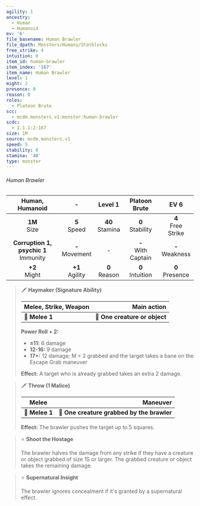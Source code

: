 ```yaml
---
agility: 1
ancestry:
  - Human
  - Humanoid
ev: '6'
file_basename: Human Brawler
file_dpath: Monsters/Humans/Statblocks
free_strike: 4
intuition: 0
item_id: human-brawler
item_index: '167'
item_name: Human Brawler
level: 1
might: 2
presence: 0
reason: 0
roles:
  - Platoon Brute
scc:
  - mcdm.monsters.v1:monster:human-brawler
scdc:
  - 1.1.1:2:167
size: 1M
source: mcdm.monsters.v1
speed: 5
stability: 0
stamina: '40'
type: monster
---
```


###### Human Brawler

|              Human, Humanoid              |          -          |       Level 1       |      Platoon Brute      |          EV 6          |
| :---------------------------------------: | :-----------------: | :-----------------: | :---------------------: | :--------------------: |
|             **1M**<br/> Size              |  **5**<br/> Speed   | **40**<br/> Stamina |  **0**<br/> Stability   | **4**<br/> Free Strike |
| **Corruption 1, psychic 1**<br/> Immunity | **-**<br/> Movement |          -          | **-**<br/> With Captain |  **-**<br/> Weakness   |
|             **+2**<br/> Might             | **+1**<br/> Agility |  **0**<br/> Reason  |  **0**<br/> Intuition   |  **0**<br/> Presence   |

<!-- -->
> 🗡 **Haymaker (Signature Ability)**
>
> | **Melee, Strike, Weapon** |               **Main action** |
> | ------------------------- | ----------------------------: |
> | **📏 Melee 1**            | **🎯 One creature or object** |
>
> **Power Roll + 2:**
>
> - **≤11:** 6 damage
> - **12-16:** 9 damage
> - **17+:** 12 damage; M < 2 grabbed and the target takes a bane on the Escape Grab maneuver
>
> **Effect:** A target who is already grabbed takes an extra 2 damage.

<!-- -->
> 🗡 **Throw (1 Malice)**
>
> | **Melee**      |                               **Maneuver** |
> | -------------- | -----------------------------------------: |
> | **📏 Melee 1** | **🎯 One creature grabbed by the brawler** |
>
> **Effect:** The brawler pushes the target up to 5 squares.

<!-- -->
> ⭐️ **Shoot the Hostage**
>
> The brawler halves the damage from any strike if they have a creature or object grabbed of size 1S or larger. The grabbed creature or object takes the remaining damage.

<!-- -->
> ⭐️ **Supernatural Insight**
>
> The brawler ignores concealment if it's granted by a supernatural effect.
